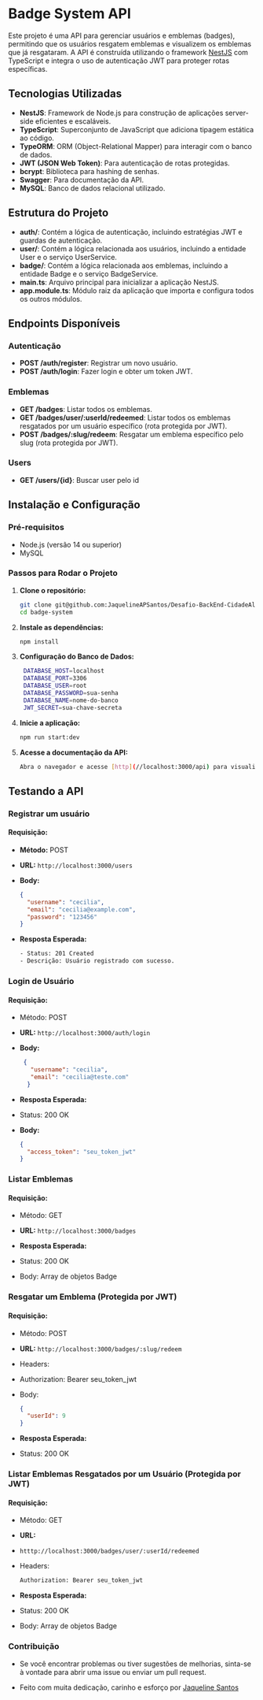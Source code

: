 # Badge System API

Este projeto é uma API para gerenciar usuários e emblemas (badges), permitindo que os usuários resgatem emblemas e visualizem os emblemas que já resgataram. A API é construída utilizando o framework [NestJS](https://nestjs.com/) com TypeScript e integra o uso de autenticação JWT para proteger rotas específicas.

## Tecnologias Utilizadas

- **NestJS**: Framework de Node.js para construção de aplicações server-side eficientes e escaláveis.
- **TypeScript**: Superconjunto de JavaScript que adiciona tipagem estática ao código.
- **TypeORM**: ORM (Object-Relational Mapper) para interagir com o banco de dados.
- **JWT (JSON Web Token)**: Para autenticação de rotas protegidas.
- **bcrypt**: Biblioteca para hashing de senhas.
- **Swagger**: Para documentação da API.
- **MySQL**: Banco de dados relacional utilizado.

## Estrutura do Projeto

- **auth/**: Contém a lógica de autenticação, incluindo estratégias JWT e guardas de autenticação.
- **user/**: Contém a lógica relacionada aos usuários, incluindo a entidade User e o serviço UserService.
- **badge/**: Contém a lógica relacionada aos emblemas, incluindo a entidade Badge e o serviço BadgeService.
- **main.ts**: Arquivo principal para inicializar a aplicação NestJS.
- **app.module.ts**: Módulo raiz da aplicação que importa e configura todos os outros módulos.

## Endpoints Disponíveis

### Autenticação

- **POST /auth/register**: Registrar um novo usuário.
- **POST /auth/login**: Fazer login e obter um token JWT.

### Emblemas

- **GET /badges**: Listar todos os emblemas.
- **GET /badges/user/:userId/redeemed**: Listar todos os emblemas resgatados por um usuário específico (rota protegida por JWT).
- **POST /badges/:slug/redeem**: Resgatar um emblema específico pelo slug (rota protegida por JWT).

### Users
- **GET /users/{id}**: Buscar user pelo id

## Instalação e Configuração

### Pré-requisitos

- Node.js (versão 14 ou superior)
- MySQL

### Passos para Rodar o Projeto

1. **Clone o repositório:**

   ```bash
   git clone git@github.com:JaquelineAPSantos/Desafio-BackEnd-CidadeAlta.git
   cd badge-system

2. **Instale as dependências:**
   
   ```bash
   npm install

3. **Configuração do Banco de Dados:**

   ```bash
    DATABASE_HOST=localhost
    DATABASE_PORT=3306
    DATABASE_USER=root
    DATABASE_PASSWORD=sua-senha
    DATABASE_NAME=nome-do-banco
    JWT_SECRET=sua-chave-secreta

4. **Inicie a aplicação:**

   ```bash
   npm run start:dev

5. **Acesse a documentação da API:**

   ```bash
   Abra o navegador e acesse [http](//localhost:3000/api) para visualizar a documentação da API gerada pelo Swagger.

## Testando a API

### Registrar um usuário

#### Requisição:
- **Método:** POST
- **URL:** `http://localhost:3000/users`
- **Body:**
  ```json
  {
    "username": "cecilia",
    "email": "cecilia@example.com",           
    "password": "123456"
  }

- **Resposta Esperada:**

  ```bash
  - Status: 201 Created
  - Descrição: Usuário registrado com sucesso.

### Login de Usuário

#### Requisição:

 - Método: POST
 - **URL:** `http://localhost:3000/auth/login`

- **Body:**

  ```json
   {
     "username": "cecilia",            
     "email": "cecilia@teste.com"
    }


- **Resposta Esperada:**

- Status: 200 OK

- **Body:**
  ```json
  {
    "access_token": "seu_token_jwt"    
  }

### Listar Emblemas

#### Requisição:


- Método: GET
- **URL:** `http://localhost:3000/badges`

- **Resposta Esperada:**

- Status: 200 OK
- Body: Array de objetos Badge

### Resgatar um Emblema (Protegida por JWT)

#### Requisição:

- Método: POST
- **URL:** `http://localhost:3000/badges/:slug/redeem`
- Headers:

- Authorization: Bearer seu_token_jwt
- Body:
 
  ```json
  {
    "userId": 9                         
  }

- **Resposta Esperada:**

- Status: 200 OK

### Listar Emblemas Resgatados por um Usuário (Protegida por JWT)

#### Requisição:

- Método: GET
- **URL:**
- `htttp://localhost:3000/badges/user/:userId/redeemed`
- Headers:

  ```bash
  Authorization: Bearer seu_token_jwt      

- **Resposta Esperada:**

- Status: 200 OK

- Body: Array de objetos Badge

### Contribuição

- Se você encontrar problemas ou tiver sugestões de melhorias, sinta-se à vontade para abrir uma issue ou enviar um pull request.


- Feito com muita dedicação, carinho e esforço por [Jaqueline Santos](https://github.com/JaquelineAPSantos)
